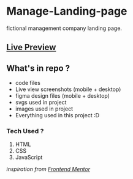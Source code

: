 # Manage-Landing-page
fictional management company landing page.

## [Live Preview](https://uzair004.github.io/Manage-Landing-page/)

## What's in repo ?
* code files
* Live view screenshots (mobile + desktop)
* figma design files (mobile + desktop)
* svgs used in project
* images used in project
* Everything used in this project :D

### Tech Used ?
1. HTML
2. CSS
3. JavaScript


*inspiration from [Frontend Mentor](frontendmentor.io)*

